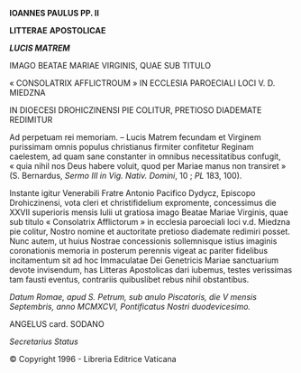 **IOANNES PAULUS PP. II**

**LITTERAE** **APOSTOLICAE**

***LUCIS MATREM***

IMAGO BEATAE MARIAE VIRGINIS, QUAE SUB TITULO

« CONSOLATRIX AFFLICTROUM » IN ECCLESIA PAROECIALI LOCI V. D. MIEDZNA

IN DIOECESI DROHICZINENSI PIE COLITUR, PRETIOSO DIADEMATE REDIMITUR

Ad perpetuam rei memoriam. – Lucis Matrem fecundam et Virginem purissimam omnis populus christianus firmiter confitetur Reginam caelestem, ad quam sane constanter in omnibus necessitatibus confugit, « quia nihil nos Deus habere voluit, quod per Mariae manus non transiret » (S. Bernardus, *Sermo III in Vig. Nativ. Domini*, 10 ; *PL* 183, 100).

Instante igitur Venerabili Fratre Antonio Pacifico Dydycz, Episcopo Drohiczinensi, vota cleri et christifidelium expromente, concessimus die XXVII superioris mensis Iulii ut gratiosa imago Beatae Mariae Virginis, quae sub titulo « Consolatrix Afflictorum » in ecclesia paroeciali loci v.d. Miedzna pie colitur, Nostro nomine et auctoritate pretioso diademate redimiri posset. Nunc autem, ut huius Nostrae concessionis sollemnisque istius imaginis coronationis memoria in posterum perennis vigeat ac pariter fidelibus incitamentum sit ad hoc Immaculatae Dei Genetricis Mariae sanctuarium devote invisendum, has Litteras Apostolicas dari iubemus, testes verissimas tam fausti eventus, contrariis quibuslibet rebus nihil obstantibus.

*Datum Romae, apud S. Petrum, sub anulo Piscatoris, die V mensis Septembris, anno MCMXCVI, Pontificatus Nostri duodevicesimo.*

ANGELUS card. SODANO

*Secretarius Status*

© Copyright 1996 - Libreria Editrice Vaticana